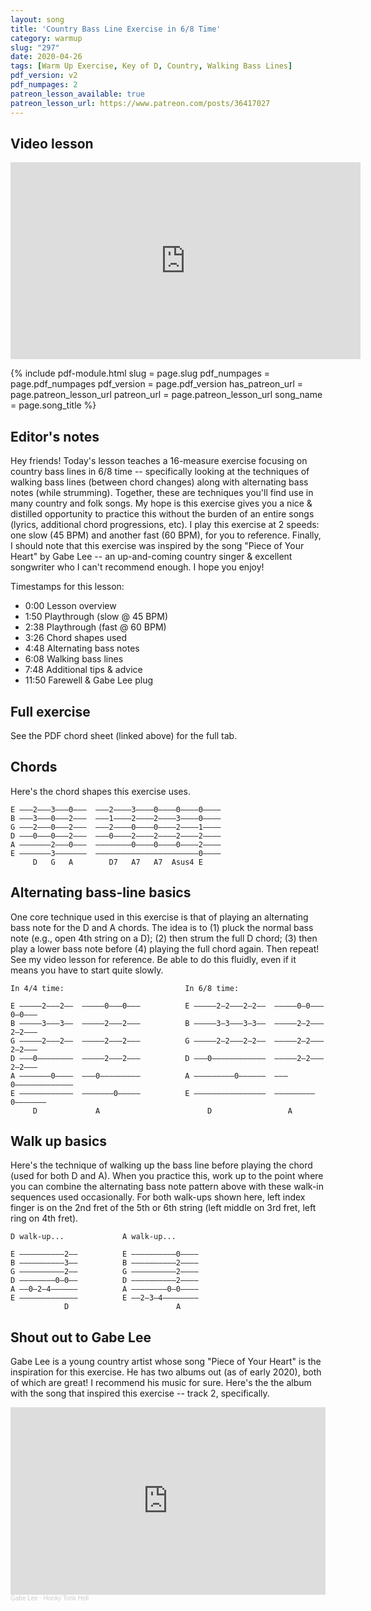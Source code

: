 ```yaml
---
layout: song
title: 'Country Bass Line Exercise in 6/8 Time'
category: warmup
slug: "297"
date: 2020-04-26
tags: [Warm Up Exercise, Key of D, Country, Walking Bass Lines]
pdf_version: v2
pdf_numpages: 2
patreon_lesson_available: true
patreon_lesson_url: https://www.patreon.com/posts/36417027
---
```


## Video lesson

<iframe width="560" height="315" src="https://www.youtube.com/embed/k23LvhhilmU" frameborder="0" allow="accelerometer; autoplay; encrypted-media; gyroscope; picture-in-picture" allowfullscreen></iframe>

{% include pdf-module.html
     slug = page.slug
     pdf_numpages = page.pdf_numpages
     pdf_version = page.pdf_version
     has_patreon_url = page.patreon_lesson_url
     patreon_url = page.patreon_lesson_url
     song_name = page.song_title %}

## Editor's notes

Hey friends! Today's lesson teaches a 16-measure exercise focusing on country bass lines in 6/8 time -- specifically looking at the techniques of walking bass lines (between chord changes) along with alternating bass notes (while strumming). Together, these are techniques you'll find use in many country and folk songs. My hope is this exercise gives you a nice & distilled opportunity to practice this without the burden of an entire songs (lyrics, additional chord progressions, etc). I play this exercise at 2 speeds: one slow (45 BPM) and another fast (60 BPM), for you to reference. Finally, I should note that this exercise was inspired by the song "Piece of Your Heart" by Gabe Lee -- an up-and-coming country singer & excellent songwriter who I can't recommend enough. I hope you enjoy!

Timestamps for this lesson:

- 0:00 Lesson overview
- 1:50 Playthrough (slow @ 45 BPM)
- 2:38 Playthrough (fast @ 60 BPM)
- 3:26 Chord shapes used
- 4:48 Alternating bass notes
- 6:08 Walking bass lines
- 7:48 Additional tips & advice
- 11:50 Farewell & Gabe Lee plug

## Full exercise

See the PDF chord sheet (linked above) for the full tab.

<!-- Hello :)

E  ––3––||–––2–2–––2–2–|–––2–2–––2–––|–––3–3–––––––|–––2–2–––––––|–
B  ––2––||–––3–3–––3–3–|–––3–3–––3–––|–––0–0–––––––|–––3–3–––––––|–
G  ––0––||–––2–2–––2–2–|–––2–2–––2–––|–––0–0–––––––|–––2–2–––––––|–
D  ––2––||–0–––––––––––|–0–––––––––––|–––0–0–––––––|–0–––––––––––|–
A  ––0––||–––––––0–––––|–––––––0–––––|–––––––0–2–4–|–––––––––––––|–
E  –––––||–––––––––––––|–––––––––––2–|–3–––––––––––|–––––––2–3–4–|–
     A7    D             D             G             D
    
      E –|–––0–0–––0–0–|–––0–0–––0–––|–––3–3–––––––|–––2–2–––––––|–
      B –|–––2–2–––2–2–|–––2–2–––2–––|–––0–0–––––––|–––3–3–––––––|–
      G –|–––2–2–––2–2–|–––0–0–––0–––|–––0–0–––––––|–––2–2–––––––|–
      D –|–––2–2–––2–2–|–––2–2–––2–––|–––0–0–––––––|–0–––––3–4–2–|–
      A –|–0–––––––––––|–0–––––––––––|–––––––2–0–4–|–––––––––––––|–
      E –|–––––––0–––––|–––––––0–––2–|–3–––––––––––|–––––––––––––|–
           A            A7             G             D
      
      E –|–––2–2–––2–2–|–––2–2–––2–––|–––3–3–––3–––|–––2–2–––––––|–
      B –|–––3–3–––3–3–|–––1–1–––1–––|–––0–0–––0–––|–––3–3–––––––|–
      G –|–––2–2–––2–2–|–––2–2–––2–––|–––0–0–––0–––|–––2–2–––––––|–
      D –|–0–––––––––––|–0–––––––––––|–––0–0–––0–2–|–0–––––––––––|–
      A –|–––––––0–––––|–––––––0–––––|–––––––2–––––|–––––––––––––|–
      E –|–––––––––––––|–––––––––––2–|–3–––––––––––|–––––––2–3–4–|–
           D             D7            G             D
          
      E –|–––0–0–––0–0–|–––0–0–––0–0–|–––0–0–––0–0–|–––––––0–––––|–
      B –|–––2–2–––2–2–|–––2–2–––2–2–|–––0–0–––0–0–|–––2–3–2–––––|–
      G –|–––2–2–––2–2–|–––0–0–––0–0–|–––1–1–––1–1–|–––2–2–0–––––|–
      D –|–––2–2–––2–2–|–––2–2–––2–2–|–2–2–2–––2–2–|–––2–2–2–––––|–
      A –|–0–––––––––––|–0–––––––––––|–––––––2–2–2–|–0–––––0–––––|–
      E –|–––––––0–––––|–––––––0–––––|–––––––––––––|–––––––––––––|–
           A             A7            E             A     A7 -->

## Chords

Here's the chord shapes this exercise uses.

    E –––2–––3–––0–––  –––2––––3––––0––––0––––0––––
    B –––3–––0–––2–––  –––1––––2––––2––––3––––0––––
    G –––2–––0–––2–––  –––2––––0––––0––––2––––1––––
    D –––0–––0–––2–––  –––0––––2––––2––––2––––2––––
    A –––––––2–––0–––  ––––––––0––––0––––0––––2––––
    E –––––––3–––––––  –––––––––––––––––––––––0––––
         D   G   A        D7   A7   A7  Asus4 E

## Alternating bass-line basics

One core technique used in this exercise is that of playing an alternating bass note for the D and A chords. The idea is to (1) pluck the normal bass note (e.g., open 4th string on a D); (2) then strum the full D chord; (3) then play a lower bass note before (4) playing the full chord again. Then repeat! See my video lesson for reference. Be able to do this fluidly, even if it means you have to start quite slowly.

    In 4/4 time:                           In 6/8 time:
                                            
    E –––––2–––2––  –––––0–––0–––          E –––––2–2–––2–2––  –––––0–0–––0–0–––
    B –––––3–––3––  –––––2–––2–––          B –––––3–3–––3–3––  –––––2–2–––2–2–––
    G –––––2–––2––  –––––2–––2–––          G –––––2–2–––2–2––  –––––2–2–––2–2–––
    D –––0––––––––  –––––2–––2–––          D –––0––––––––––––  –––––2–2–––2–2–––
    A –––––––0––––  –––0–––––––––          A –––––––––0––––––  –––0–––––––––––––
    E ––––––––––––  –––––––0–––––          E ––––––––––––––––  –––––––––0–––––––
         D             A                        D                 A

## Walk up basics

Here's the technique of walking up the bass line before playing the chord (used for both D and A). When you practice this, work up to the point where you can combine the alternating bass note pattern above with these walk-in sequences used occasionally. For both walk-ups shown here, left index finger is on the 2nd fret of the 5th or 6th string (left middle on 3rd fret, left ring on 4th fret).

    D walk-up...             A walk-up...

    E ––––––––––2––          E ––––––––––0––––
    B ––––––––––3––          B ––––––––––2––––
    G ––––––––––2––          G ––––––––––2––––
    D ––––––––0–0––          D ––––––––––2––––
    A ––0–2–4––––––          A ––––––––0–0––––
    E –––––––––––––          E ––2–3–4––––––––
                D                        A

## Shout out to Gabe Lee

Gabe Lee is a young country artist whose song "Piece of Your Heart" is the inspiration for this exercise. He has two albums out (as of early 2020), both of which are great! I recommend his music for sure. Here's the the album with the song that inspired this exercise -- track 2, specifically.

<iframe width="100%" height="300" scrolling="no" frameborder="no" allow="autoplay" src="https://w.soundcloud.com/player/?url=https%3A//api.soundcloud.com/playlists/1010749786&color=%23ff5500&auto_play=false&hide_related=false&show_comments=true&show_user=true&show_reposts=false&show_teaser=true&visual=true"></iframe><div style="font-size: 10px; color: #cccccc;line-break: anywhere;word-break: normal;overflow: hidden;white-space: nowrap;text-overflow: ellipsis; font-family: Interstate,Lucida Grande,Lucida Sans Unicode,Lucida Sans,Garuda,Verdana,Tahoma,sans-serif;font-weight: 100;"><a href="https://soundcloud.com/gabeleetn" title="Gabe Lee" target="_blank" style="color: #cccccc; text-decoration: none;">Gabe Lee</a> · <a href="https://soundcloud.com/gabeleetn/sets/honky-tonk-hell" title="Honky Tonk Hell" target="_blank" style="color: #cccccc; text-decoration: none;">Honky Tonk Hell</a></div>
